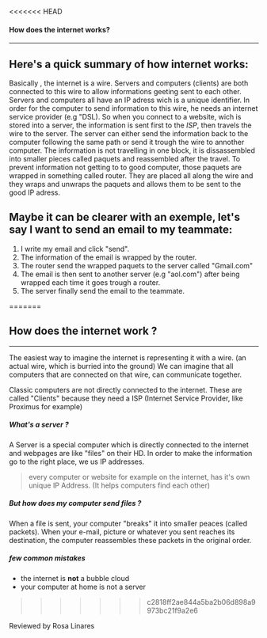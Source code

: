 <<<<<<< HEAD
#### How does the internet works?

---

## Here's a quick summary of how internet works:

Basically , the internet is a wire. Servers and computers (clients) are both connected to this wire to allow informations geeting sent to each other. Servers and computers all have an IP adress wich is a unique identifier. In order for the computer to send information to this wire, he needs an internet service provider (e.g "DSL). So when you connect to a website, wich is stored into a server, the information is sent first to the *ISP*, then travels the wire to the server. The server can either send the information back to the computer following the same path or send it trough the wire to annother computer. The information is not travelling in one block, it is dissassembled into smaller pieces called paquets and reassembled after the travel. To prevent information not getting to to good computer, those paquets are wrapped in something called router. They are placed all along the wire and they wraps and unwraps the paquets and allows them to be sent to the good IP adress.

## Maybe it can be clearer with an exemple, let's say I want to send an email to my teammate:

1. I write my email and click "send".
2. The information of the email is wrapped by the router.
2. The router send the wrapped paquets to the server called "Gmail.com"
2. The email is then sent to another server (e.g "aol.com") after being wrapped each time it goes trough a router.
2. The server finally send the email to the teammate.


=======
## How does the internet work ?
***

The easiest way to imagine the internet is representing it with a wire. (an actual wire, which is burried into the ground)
We can imagine that all computers that are connected on that wire, can communicate together.

Classic computers are not directly connected to the internet. These are called "Clients" because they need a ISP (Internet Service Provider, like Proximus for example)

##### What's a server ?

A Server is a special computer which is directly connected to the internet and webpages are like "files" on their HD. In order to make the information go to the right place, we us IP addresses.

> every computer or website for example on the internet, has it's own unique IP Address. (It helps computers find each other)


##### But how does my computer send files ?

When a file is sent, your computer "breaks" it into smaller peaces (called packets). When your e-mail, picture or whatever you sent reaches its destination, the computer reassembles these packets in the original order.


##### few common mistakes
- the internet is **not** a bubble cloud
- your computer at home is not a server


>>>>>>> c2818ff2ae844a5ba2b06d898a9973bc21f9a2e6

Reviewed by Rosa Linares
